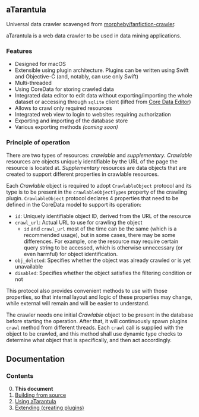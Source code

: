 
## aTarantula ##

Universal data crawler scavenged from [morpheby/fanfiction-crawler](https://github.com/morpheby/fanfiction-crawler).

aTarantula is a web data crawler to be used in data mining applications.

### Features ###

* Designed for macOS
* Extensible using plugin architecture. Plugins can be written using Swift and Objective-C (and, notably,
   can use only Swift)
* Multi-threaded
* Using CoreData for storing crawled data
* Integrated data editor to edit data without exporting/importing the whole dataset or accessing through
   `sqlite` client (lifted from [Core Data Editor](https://github.com/ChristianKienle/Core-Data-Editor))
* Allows to crawl only required resources
* Integrated web view to login to websites requiring authorization
* Exporting and importing of the database store
* Various exporting methods *(coming soon)*

### Principle of operation ###

There are two types of resources: *crawlable* and *supplementary*. *Crawlable* resources are objects 
uniquely identifiable by the URL of the page the resource is located at. *Supplementary* resources are data
objects that are created to support different properties in crawlable resources.

Each *Crawlable* object is required to adopt `CrawlableObject` protocol and its type is to be present in the
`crawlableObjectTypes` property of the crawling plugin. `CrawlableObject` protocol declares 4 properties
that need to be defined in the CoreData model to support its operation:

* `id`: Uniquely identifiable object ID, derived from the URL of the resource
* `crawl_url`: Actual URL to use for crawling the object
	* `id` and `crawl_url` most of the time can be the same (which is a recommended usage), but in
	   some cases, there may be some differences. For example, one the resource may require certain
	   query string to be accessed, which is otherwise unnecessary (or even harmful) for object identification.
* `obj_deleted`: Specifies whether the object was already crawled or is yet unavailable
* `disabled`: Specifies whether the object satisfies the filtering condition or not

This protocol also provides convenient methods to use with those properties, so that internal layout and
logic of these properties may change, while external will remain and will be easier to understand.

The crawler needs one initial *Crawlable* object to be present in the database before starting the operation.
After that, it will continuously spawn plugins `crawl` method from different threads. Each `crawl` call
is supplied with the object to be crawled, and this method shall use dynamic type checks to determine
what object that is specifically, and then act accordingly.

## Documentation ##

### Contents ###

0. **This document**
1. [Building from source](/docs/building.md)
2. [Using aTarantula](/docs/using.md)
3. [Extending (creating plugins)](/docs/extending.md)
